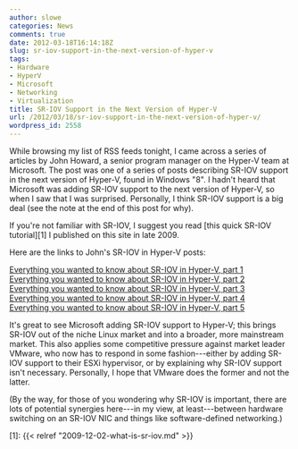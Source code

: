 ```yaml
---
author: slowe
categories: News
comments: true
date: 2012-03-18T16:14:18Z
slug: sr-iov-support-in-the-next-version-of-hyper-v
tags:
- Hardware
- HyperV
- Microsoft
- Networking
- Virtualization
title: SR-IOV Support in the Next Version of Hyper-V
url: /2012/03/18/sr-iov-support-in-the-next-version-of-hyper-v/
wordpress_id: 2558
---
```


While browsing my list of RSS feeds tonight, I came across a series of articles by John Howard, a senior program manager on the Hyper-V team at Microsoft. The post was one of a series of posts describing SR-IOV support in the next version of Hyper-V, found in Windows "8". I hadn't heard that Microsoft was adding SR-IOV support to the next version of Hyper-V, so when I saw that I was surprised. Personally, I think SR-IOV support is a big deal (see the note at the end of this post for why).

If you're not familiar with SR-IOV, I suggest you read [this quick SR-IOV tutorial][1] I published on this site in late 2009.

Here are the links to John's SR-IOV in Hyper-V posts:

[Everything you wanted to know about SR-IOV in Hyper-V, part 1](http://blogs.technet.com/b/jhoward/archive/2012/03/12/everything-you-wanted-to-know-about-sr-iov-in-hyper-v-part-1.aspx)  
[Everything you wanted to know about SR-IOV in Hyper-V, part 2](http://blogs.technet.com/b/jhoward/archive/2012/03/13/everything-you-wanted-to-know-about-sr-iov-in-hyper-v-part-2.aspx)  
[Everything you wanted to know about SR-IOV in Hyper-V, part 3](http://blogs.technet.com/b/jhoward/archive/2012/03/14/everything-you-wanted-to-know-about-sr-iov-in-hyper-v-part-3.aspx)  
[Everything you wanted to know about SR-IOV in Hyper-V, part 4](http://blogs.technet.com/b/jhoward/archive/2012/03/15/everything-you-wanted-to-know-about-sr-iov-in-hyper-v-part-4.aspx)  
[Everything you wanted to know about SR-IOV in Hyper-V, part 5](http://blogs.technet.com/b/jhoward/archive/2012/03/16/everything-you-wanted-to-know-about-sr-iov-in-hyper-v-part-5.aspx)

It's great to see Microsoft adding SR-IOV support to Hyper-V; this brings SR-IOV out of the niche Linux market and into a broader, more mainstream market. This also applies some competitive pressure against market leader VMware, who now has to respond in some fashion---either by adding SR-IOV support to their ESXi hypervisor, or by explaining why SR-IOV support isn't necessary. Personally, I hope that VMware does the former and not the latter.

(By the way, for those of you wondering why SR-IOV is important, there are lots of potential synergies here---in my view, at least---between hardware switching on an SR-IOV NIC and things like software-defined networking.)

[1]: {{< relref "2009-12-02-what-is-sr-iov.md" >}}
